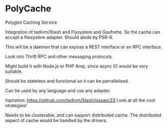 PolyCache
=========

Polyglot Caching Service

Integration of tedivm/Stash and Flysystem and Gaufrette. So the cache can accept a filesystem adapter. Should abide by PSR-6.

This will be a daemon that can expose a REST interface or an RPC interface.

Look into Thrift RPC and other messaging protocols.

Might build it with Node.js or PHP Amp, since async IO would be very suitable.

Should be stateless and functional so it can be parrallelised.

Can be used by any language and use any adapter.

Inpiration: https://github.com/tedivm/Stash/issues/23 Look at all the cool strategies!

Needs to be clusterable, and can support distributed cache. The distributed aspect of cache would be handled by the drivers.
